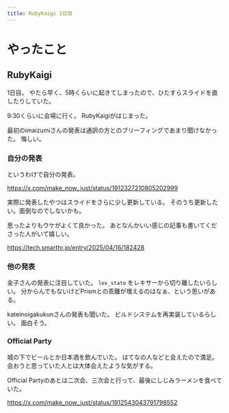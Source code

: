 ```yaml
---
title: RubyKaigi 1日目
---
```


# やったこと

## RubyKaigi

1日目。
やたら早く、5時くらいに起きてしまったので、ひたすらスライドを直したりしていた。

9:30くらいに会場に行く。
RubyKaigiがはじまった。

最初のimaizumiさんの発表は通訳の方とのブリーフィングであまり聞けなかった。
悔しい。

### 自分の発表

というわけで自分の発表。

<https://x.com/make_now_just/status/1912327210805202999>

実際に発表したやつはスライドをさらに少し更新している。
そのうち更新したい。面倒なのでしないかも。

思ったよりもウケがよくて良かった。
あとなんかいい感じの記事も書いてくださった人がいて嬉しい。

<https://tech.smarthr.jp/entry/2025/04/16/182428>

### 他の発表

金子さんの発表に注目していた。
`lex_state` をレキサーから切り離したいらしい。
分からんでもないけどPrismとの乖離が増えるのはなぁ、という思いがある。

kateinoigakukunさんの発表も聞いた。
ビルドシステムを再実装しているらしい。
面白そう。

### Official Party

城の下でビールとか日本酒を飲んでいた。
はてなの人などと会えたので満足。
会おうと思っていた人とは大体会えたような気がする。

Official Partyのあとは二次会、三次会と行って、最後にしじみラーメンを食べていた。

<https://x.com/make_now_just/status/1912543043791798552>
